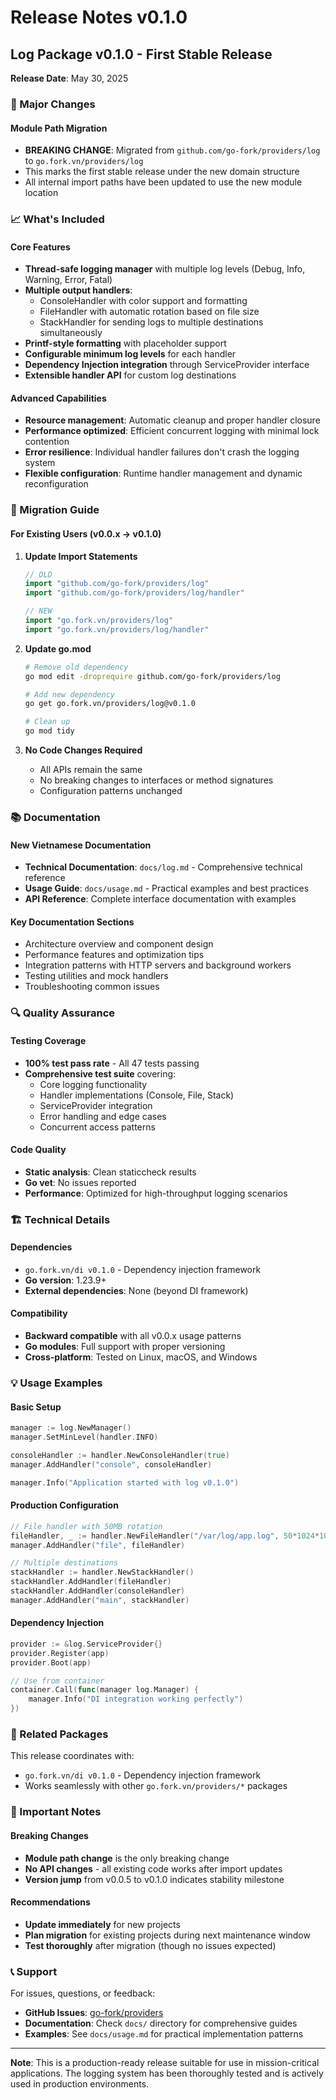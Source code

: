 # Release Notes v0.1.0

## Log Package v0.1.0 - First Stable Release

**Release Date**: May 30, 2025

### 🚀 Major Changes

#### Module Path Migration
- **BREAKING CHANGE**: Migrated from `github.com/go-fork/providers/log` to `go.fork.vn/providers/log`
- This marks the first stable release under the new domain structure
- All internal import paths have been updated to use the new module location

### 📈 What's Included

#### Core Features
- **Thread-safe logging manager** with multiple log levels (Debug, Info, Warning, Error, Fatal)
- **Multiple output handlers**:
  - ConsoleHandler with color support and formatting
  - FileHandler with automatic rotation based on file size
  - StackHandler for sending logs to multiple destinations simultaneously
- **Printf-style formatting** with placeholder support
- **Configurable minimum log levels** for each handler
- **Dependency Injection integration** through ServiceProvider interface
- **Extensible handler API** for custom log destinations

#### Advanced Capabilities
- **Resource management**: Automatic cleanup and proper handler closure
- **Performance optimized**: Efficient concurrent logging with minimal lock contention
- **Error resilience**: Individual handler failures don't crash the logging system
- **Flexible configuration**: Runtime handler management and dynamic reconfiguration

### 🔧 Migration Guide

#### For Existing Users (v0.0.x → v0.1.0)

1. **Update Import Statements**
   ```go
   // OLD
   import "github.com/go-fork/providers/log"
   import "github.com/go-fork/providers/log/handler"
   
   // NEW
   import "go.fork.vn/providers/log"
   import "go.fork.vn/providers/log/handler"
   ```

2. **Update go.mod**
   ```bash
   # Remove old dependency
   go mod edit -droprequire github.com/go-fork/providers/log
   
   # Add new dependency
   go get go.fork.vn/providers/log@v0.1.0
   
   # Clean up
   go mod tidy
   ```

3. **No Code Changes Required**
   - All APIs remain the same
   - No breaking changes to interfaces or method signatures
   - Configuration patterns unchanged

### 📚 Documentation

#### New Vietnamese Documentation
- **Technical Documentation**: `docs/log.md` - Comprehensive technical reference
- **Usage Guide**: `docs/usage.md` - Practical examples and best practices
- **API Reference**: Complete interface documentation with examples

#### Key Documentation Sections
- Architecture overview and component design
- Performance features and optimization tips
- Integration patterns with HTTP servers and background workers
- Testing utilities and mock handlers
- Troubleshooting common issues

### 🔍 Quality Assurance

#### Testing Coverage
- **100% test pass rate** - All 47 tests passing
- **Comprehensive test suite** covering:
  - Core logging functionality
  - Handler implementations (Console, File, Stack)
  - ServiceProvider integration
  - Error handling and edge cases
  - Concurrent access patterns

#### Code Quality
- **Static analysis**: Clean staticcheck results
- **Go vet**: No issues reported
- **Performance**: Optimized for high-throughput logging scenarios

### 🏗️ Technical Details

#### Dependencies
- `go.fork.vn/di v0.1.0` - Dependency injection framework
- **Go version**: 1.23.9+
- **External dependencies**: None (beyond DI framework)

#### Compatibility
- **Backward compatible** with all v0.0.x usage patterns
- **Go modules**: Full support with proper versioning
- **Cross-platform**: Tested on Linux, macOS, and Windows

### 💡 Usage Examples

#### Basic Setup
```go
manager := log.NewManager()
manager.SetMinLevel(handler.INFO)

consoleHandler := handler.NewConsoleHandler(true)
manager.AddHandler("console", consoleHandler)

manager.Info("Application started with log v0.1.0")
```

#### Production Configuration
```go
// File handler with 50MB rotation
fileHandler, _ := handler.NewFileHandler("/var/log/app.log", 50*1024*1024)
manager.AddHandler("file", fileHandler)

// Multiple destinations
stackHandler := handler.NewStackHandler()
stackHandler.AddHandler(fileHandler)
stackHandler.AddHandler(consoleHandler)
manager.AddHandler("main", stackHandler)
```

#### Dependency Injection
```go
provider := &log.ServiceProvider{}
provider.Register(app)
provider.Boot(app)

// Use from container
container.Call(func(manager log.Manager) {
    manager.Info("DI integration working perfectly")
})
```

### 🔗 Related Packages

This release coordinates with:
- `go.fork.vn/di v0.1.0` - Dependency injection framework
- Works seamlessly with other `go.fork.vn/providers/*` packages

### 🚨 Important Notes

#### Breaking Changes
- **Module path change** is the only breaking change
- **No API changes** - all existing code works after import updates
- **Version jump** from v0.0.5 to v0.1.0 indicates stability milestone

#### Recommendations
- **Update immediately** for new projects
- **Plan migration** for existing projects during next maintenance window
- **Test thoroughly** after migration (though no issues expected)

### 📞 Support

For issues, questions, or feedback:
- **GitHub Issues**: [go-fork/providers](https://github.com/go-fork/providers/issues)
- **Documentation**: Check `docs/` directory for comprehensive guides
- **Examples**: See `docs/usage.md` for practical implementation patterns

---

**Note**: This is a production-ready release suitable for use in mission-critical applications. The logging system has been thoroughly tested and is actively used in production environments.
